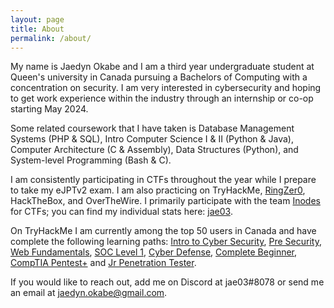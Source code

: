 ```yaml
---
layout: page
title: About
permalink: /about/
---
```



My name is Jaedyn Okabe and I am a third year undergraduate student at Queen's university in Canada pursuing a Bachelors of Computing with a concentration on security. I am very interested in cybersecurity and hoping to get work experience within the industry through an internship or co-op starting May 2024. 

Some related coursework that I have taken is Database Management Systems (PHP & SQL), Intro Computer Science I & II (Python & Java), Computer Architecture (C & Assembly), Data Structures (Python), and System-level Programming (Bash & C).

I am consistently participating in CTFs throughout the year while I prepare to take my eJPTv2 exam. I am also practicing on TryHackMe, [RingZer0][RingZer0], HackTheBox, and OverTheWire. I primarily participate with the team [Inodes](https://ctftime.org/team/214260) for CTFs; you can find my individual stats here: [jae03](https://ctftime.org/user/154304).

On TryHackMe I am currently among the top 50 users in Canada and have complete the following learning paths: [Intro to Cyber Security](https://jaedyno15.github.io/ctf_writeups/assets/certifications/intro_cyber_security_THM_certificate.png), [Pre Security](https://jaedyno15.github.io/ctf_writeups/assets/certifications/pre_security_THM_certificate.png), [Web Fundamentals](https://jaedyno15.github.io/ctf_writeups/assets/certifications/web_fundamentals_THM_certificate.png), [SOC Level 1](https://jaedyno15.github.io/ctf_writeups/assets/certifications/SOC_level1_THM_certificate.png), [Cyber Defense](https://jaedyno15.github.io/ctf_writeups/assets/certifications/cyber_defense_THM_certificate.png), [Complete Beginner](https://jaedyno15.github.io/ctf_writeups/assets/certifications/complete_beginner_THM_certificate.png), [CompTIA Pentest+](https://jaedyno15.github.io/ctf_writeups/assets/certifications/compTIA_Pentest+_THM_certificate.png) and [Jr Penetration Tester](https://jaedyno15.github.io/ctf_writeups/assets/certifications/jr_penetration_tester_THM_certificate.png).

If you would like to reach out, add me on Discord at jae03#8078 or send me an email at jaedyn.okabe@gmail.com.



[RingZer0]: https://ringzer0ctf.com/profile/42725/jae03
